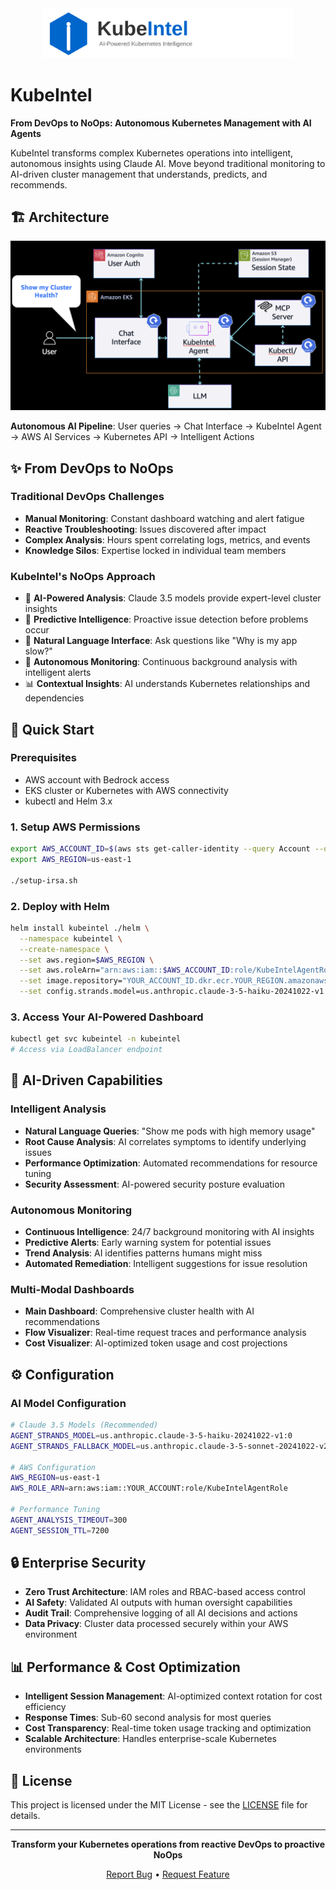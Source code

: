 <div align="center">
  <img src="static/images/kubeintel-logo-horizontal.svg" alt="KubeIntel Logo" width="400"/>
</div>

# KubeIntel

**From DevOps to NoOps: Autonomous Kubernetes Management with AI Agents**

KubeIntel transforms complex Kubernetes operations into intelligent, autonomous insights using Claude AI. Move beyond traditional monitoring to AI-driven cluster management that understands, predicts, and recommends.

## 🏗️ Architecture

<div align="center">
  <img src="static/images/architecture.png" alt="KubeIntel Architecture" width="800"/>
</div>

**Autonomous AI Pipeline**: User queries → Chat Interface → KubeIntel Agent → AWS AI Services → Kubernetes API → Intelligent Actions

## ✨ From DevOps to NoOps

### Traditional DevOps Challenges
- **Manual Monitoring**: Constant dashboard watching and alert fatigue
- **Reactive Troubleshooting**: Issues discovered after impact
- **Complex Analysis**: Hours spent correlating logs, metrics, and events
- **Knowledge Silos**: Expertise locked in individual team members

### KubeIntel's NoOps Approach
- 🧠 **AI-Powered Analysis**: Claude 3.5 models provide expert-level cluster insights
- 🔮 **Predictive Intelligence**: Proactive issue detection before problems occur
- 💬 **Natural Language Interface**: Ask questions like "Why is my app slow?" 
- 🤖 **Autonomous Monitoring**: Continuous background analysis with intelligent alerts
- 📊 **Contextual Insights**: AI understands Kubernetes relationships and dependencies

## 🚀 Quick Start

### Prerequisites
- AWS account with Bedrock access
- EKS cluster or Kubernetes with AWS connectivity
- kubectl and Helm 3.x

### 1. Setup AWS Permissions
```bash
export AWS_ACCOUNT_ID=$(aws sts get-caller-identity --query Account --output text)
export AWS_REGION=us-east-1

./setup-irsa.sh
```

### 2. Deploy with Helm
```bash
helm install kubeintel ./helm \
  --namespace kubeintel \
  --create-namespace \
  --set aws.region=$AWS_REGION \
  --set aws.roleArn="arn:aws:iam::$AWS_ACCOUNT_ID:role/KubeIntelAgentRole" \
  --set image.repository="YOUR_ACCOUNT_ID.dkr.ecr.YOUR_REGION.amazonaws.com/kubeintel" \
  --set config.strands.model=us.anthropic.claude-3-5-haiku-20241022-v1:0
```

### 3. Access Your AI-Powered Dashboard
```bash
kubectl get svc kubeintel -n kubeintel
# Access via LoadBalancer endpoint
```

## 🎯 AI-Driven Capabilities

### Intelligent Analysis
- **Natural Language Queries**: "Show me pods with high memory usage"
- **Root Cause Analysis**: AI correlates symptoms to identify underlying issues
- **Performance Optimization**: Automated recommendations for resource tuning
- **Security Assessment**: AI-powered security posture evaluation

### Autonomous Monitoring
- **Continuous Intelligence**: 24/7 background monitoring with AI insights
- **Predictive Alerts**: Early warning system for potential issues
- **Trend Analysis**: AI identifies patterns humans might miss
- **Automated Remediation**: Intelligent suggestions for issue resolution

### Multi-Modal Dashboards
- **Main Dashboard**: Comprehensive cluster health with AI recommendations
- **Flow Visualizer**: Real-time request traces and performance analysis
- **Cost Visualizer**: AI-optimized token usage and cost projections

## ⚙️ Configuration

### AI Model Configuration
```bash
# Claude 3.5 Models (Recommended)
AGENT_STRANDS_MODEL=us.anthropic.claude-3-5-haiku-20241022-v1:0
AGENT_STRANDS_FALLBACK_MODEL=us.anthropic.claude-3-5-sonnet-20241022-v2:0

# AWS Configuration
AWS_REGION=us-east-1
AWS_ROLE_ARN=arn:aws:iam::YOUR_ACCOUNT:role/KubeIntelAgentRole

# Performance Tuning
AGENT_ANALYSIS_TIMEOUT=300
AGENT_SESSION_TTL=7200
```

## 🔒 Enterprise Security

- **Zero Trust Architecture**: IAM roles and RBAC-based access control
- **AI Safety**: Validated AI outputs with human oversight capabilities
- **Audit Trail**: Comprehensive logging of all AI decisions and actions
- **Data Privacy**: Cluster data processed securely within your AWS environment

## 📊 Performance & Cost Optimization

- **Intelligent Session Management**: AI-optimized context rotation for cost efficiency
- **Response Times**: Sub-60 second analysis for most queries
- **Cost Transparency**: Real-time token usage tracking and optimization
- **Scalable Architecture**: Handles enterprise-scale Kubernetes environments

## 📄 License

This project is licensed under the MIT License - see the [LICENSE](LICENSE) file for details.

---

<div align="center">
  <p><strong>Transform your Kubernetes operations from reactive DevOps to proactive NoOps</strong></p>
  <p>
    <a href="https://github.com/your-org/kubeintel/issues">Report Bug</a> •
    <a href="https://github.com/your-org/kubeintel/issues">Request Feature</a>
  </p>
</div>
